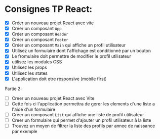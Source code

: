 # Consignes TP React:

- [x] Créer un nouveau projet React avec vite
- [x] Créer un composant `App`
- [x] Créer un composant `Header`
- [x] Créer un composant `Footer`
- [x] Créer un composant `Main` qui affiche un profil utilisateur
- [X] Utilisez un formulaire dont l'affichage est conditionné par un bouton
- [X] Le fromulaire doit permettre de modifier le profil utilisateur
- [X] utilisez les modules CSS
- [X] Utilisez les props
- [X] Utilisez les states
- [X] L'application doit etre responsive (mobile first)

Partie 2:

- [ ] Creer un nouveau projet React avec Vite
- [ ] Cette fois ci l'application permettra de gerer les elements d'une liste a l'aide d'un formulaire
- [ ] Créer un composant `List` qui affiche une liste de profil utilisateur
- [ ] Creer un formulaire qui permet d'ajouter un profil utilisateur à la liste
- [ ] Trouvez un moyen de filtrer la liste des profils par annee de naissance par exemple
